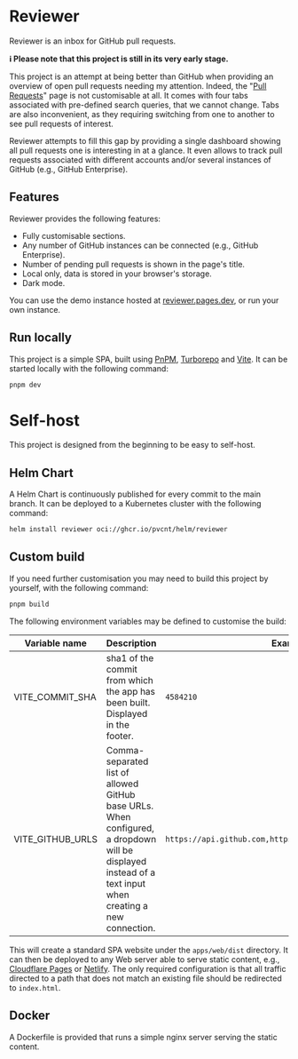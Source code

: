 # Reviewer

Reviewer is an inbox for GitHub pull requests.

**ℹ️ Please note that this project is still in its very early stage.**

This project is an attempt at being better than GitHub when providing an overview of open pull requests needing my attention.
Indeed, the "[Pull Requests](https://github.com/pulls)" page is not customisable at all.
It comes with four tabs associated with pre-defined search queries, that we cannot change.
Tabs are also inconvenient, as they requiring switching from one to another to see pull requests of interest.

Reviewer attempts to fill this gap by providing a single dashboard showing all pull requests one is interesting in at a glance.
It even allows to track pull requests associated with different accounts and/or several instances of GitHub (e.g., GitHub Enterprise).

## Features

Reviewer provides the following features:
* Fully customisable sections.
* Any number of GitHub instances can be connected (e.g., GitHub Enterprise).
* Number of pending pull requests is shown in the page's title.
* Local only, data is stored in your browser's storage.
* Dark mode.

You can use the demo instance hosted at [reviewer.pages.dev](https://reviewer.pages.dev/), or run your own instance.

## Run locally

This project is a simple SPA, built using [PnPM](https://pnpm.io), [Turborepo](https://turbo.build/repo) and [Vite](https://vitejs.dev/).
It can be started locally with the following command:

```bash
pnpm dev
```

# Self-host

This project is designed from the beginning to be easy to self-host.

## Helm Chart

A Helm Chart is continuously published for every commit to the main branch.
It can be deployed to a Kubernetes cluster with the following command:

```bash
helm install reviewer oci://ghcr.io/pvcnt/helm/reviewer
```

## Custom build

If you need further customisation you may need to build this project by yourself, with the following command:

```bash
pnpm build
```

The following environment variables may be defined to customise the build:

| Variable name | Description | Example |
|---------------|-------------|---------|
| VITE_COMMIT_SHA | sha1 of the commit from which the app has been built. Displayed in the footer. | `4584210` |
| VITE_GITHUB_URLS | Comma-separated list of allowed GitHub base URLs. When configured, a dropdown will be displayed instead of a text input when creating a new connection. | `https://api.github.com,https://git.mycompany.com/api/v3` |

This will create a standard SPA website under the `apps/web/dist` directory.
It can then be deployed to any Web server able to serve static content, e.g., [Cloudflare Pages](https://developers.cloudflare.com/pages/framework-guides/deploy-a-vite3-project/) or [Netlify](https://docs.netlify.com/integrations/frameworks/vite/).
The only required configuration is that all traffic directed to a path that does not match an existing file should be redirected to `index.html`.

## Docker

A Dockerfile is provided that runs a simple nginx server serving the static content.